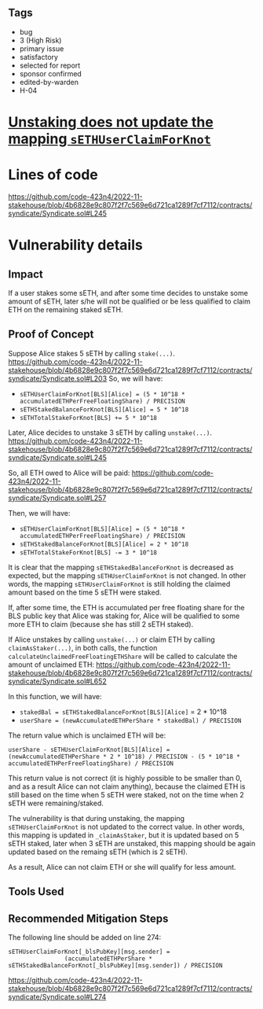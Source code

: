 ## Tags

- bug
- 3 (High Risk)
- primary issue
- satisfactory
- selected for report
- sponsor confirmed
- edited-by-warden
- H-04

# [Unstaking does not update the mapping `sETHUserClaimForKnot`](https://github.com/code-423n4/2022-11-stakehouse-findings/issues/90) 

# Lines of code

https://github.com/code-423n4/2022-11-stakehouse/blob/4b6828e9c807f2f7c569e6d721ca1289f7cf7112/contracts/syndicate/Syndicate.sol#L245


# Vulnerability details

## Impact

If a user stakes some sETH, and after some time decides to unstake some amount of sETH, later s/he will not be qualified or be less qualified to claim ETH on the remaining staked sETH.

## Proof of Concept

Suppose Alice stakes 5 sETH by calling `stake(...)`.
https://github.com/code-423n4/2022-11-stakehouse/blob/4b6828e9c807f2f7c569e6d721ca1289f7cf7112/contracts/syndicate/Syndicate.sol#L203
So, we will have:
 -  `sETHUserClaimForKnot[BLS][Alice] = (5 * 10^18 * accumulatedETHPerFreeFloatingShare) / PRECISION`
 - `sETHStakedBalanceForKnot[BLS][Alice] = 5 * 10^18`
 - `sETHTotalStakeForKnot[BLS] += 5 * 10^18`

Later, Alice decides to unstake 3 sETH by calling `unstake(...)`.
https://github.com/code-423n4/2022-11-stakehouse/blob/4b6828e9c807f2f7c569e6d721ca1289f7cf7112/contracts/syndicate/Syndicate.sol#L245

So, all ETH owed to Alice will be paid:
https://github.com/code-423n4/2022-11-stakehouse/blob/4b6828e9c807f2f7c569e6d721ca1289f7cf7112/contracts/syndicate/Syndicate.sol#L257

Then, we will have:
 -  `sETHUserClaimForKnot[BLS][Alice] = (5 * 10^18 * accumulatedETHPerFreeFloatingShare) / PRECISION`
 - `sETHStakedBalanceForKnot[BLS][Alice] = 2 * 10^18`
 - `sETHTotalStakeForKnot[BLS] -= 3 * 10^18`

It is clear that the mapping `sETHStakedBalanceForKnot` is decreased as expected, but the mapping `sETHUserClaimForKnot` is not changed. In other words, the mapping `sETHUserClaimForKnot` is still holding the claimed amount based on the time 5 sETH were staked.

If, after some time, the ETH is accumulated per free floating share for the BLS public key that Alice was staking for, Alice will be qualified to some more ETH to claim (because she has still 2 sETH staked). 

If Alice unstakes by calling `unstake(...)` or claim ETH by calling `claimAsStaker(...)`, in both calls, the function `calculateUnclaimedFreeFloatingETHShare` will be called to calculate the amount of unclaimed ETH:
https://github.com/code-423n4/2022-11-stakehouse/blob/4b6828e9c807f2f7c569e6d721ca1289f7cf7112/contracts/syndicate/Syndicate.sol#L652

In this function, we will have:
 - `stakedBal = sETHStakedBalanceForKnot[BLS][Alice]` = 2 * 10^18
 - `userShare = (newAccumulatedETHPerShare * stakedBal) / PRECISION`
 
The return value which is unclaimed ETH will be:
```
userShare - sETHUserClaimForKnot[BLS][Alice] = 
(newAccumulatedETHPerShare * 2 * 10^18) / PRECISION - (5 * 10^18 * accumulatedETHPerFreeFloatingShare) / PRECISION
```

This return value is not correct (it is highly possible to be smaller than 0, and as a result Alice can not claim anything), because the claimed ETH is still based on the time when 5 sETH were staked, not on the time when 2 sETH were remaining/staked.

The vulnerability is that during unstaking, the mapping `sETHUserClaimForKnot` is not updated to the correct value. In other words, this mapping is updated in `_claimAsStaker`, but it is updated based on 5 sETH staked, later when 3 sETH are unstaked, this mapping should be again updated based on the remaing sETH (which is 2 sETH).

As a result, Alice can not claim ETH or she will qualify for less amount.

## Tools Used

## Recommended Mitigation Steps
The following line should be added on line 274:
```
sETHUserClaimForKnot[_blsPubKey][msg.sender] =
                (accumulatedETHPerShare * sETHStakedBalanceForKnot[_blsPubKey][msg.sender]) / PRECISION
```

https://github.com/code-423n4/2022-11-stakehouse/blob/4b6828e9c807f2f7c569e6d721ca1289f7cf7112/contracts/syndicate/Syndicate.sol#L274